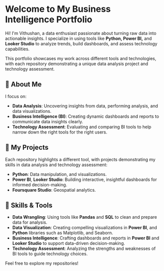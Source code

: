 # Welcome to My Business Intelligence Portfolio

Hi! I'm Vithushan, a data enthusiast passionate about turning raw data into actionable insights. I specialize in using tools like **Python, Power BI,** and **Looker Studio** to analyze trends, build dashboards, and assess technology capabilities. 

This portfolio showcases my work across different tools and technologies, with each repository demonstrating a unique data analysis project and technology assessment.

## 🚀 About Me  
I focus on:
- **Data Analysis**: Uncovering insights from data, performing analysis, and data visualizations.
- **Business Intelligence (BI)**: Creating dynamic dashboards and reports to communicate data insights clearly.
- **Technology Assessment**: Evaluating and comparing BI tools to help narrow down the right tools for the right users.

## 📂 My Projects  
Each repository highlights a different tool, with projects demonstrating my skills in data analysis and technology assessment:  
- **Python**: Data manipulation, and visualizations.  
- **Power BI**, **Looker Studio**: Building interactive, insightful dashboards for informed decision-making.
- **Foursquare Studio**: Geospatial analytics. 

## 🔧 Skills & Tools  
- **Data Wrangling**: Using tools like **Pandas** and **SQL** to clean and prepare data for analysis.  
- **Data Visualization**: Creating compelling visualizations in **Power BI**, and **Python** libraries such as Matplotlib, and Seaborn. 
- **Business Intelligence**: Crafting dashboards and reports in **Power BI** and **Looker Studio** to support data-driven decision-making.  
- **Technology Assessment**: Analyzing the strengths and weaknesses of BI tools to guide technology choices.

Feel free to explore my repositories!
